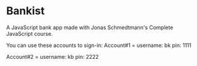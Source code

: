 # Bankist

A JavaScript bank app made with Jonas Schmedtmann's Complete JavaScript course.

You can use these accounts to sign-in:
Account#1 = username: bk pin: 1111

Account#2 = username: kb pin: 2222
